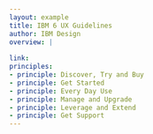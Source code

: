 ```yaml
---
layout: example
title: IBM 6 UX Guidelines
author: IBM Design
overview: |
    
link:
principles:
- principle: Discover, Try and Buy
- principle: Get Started
- principle: Every Day Use
- principle: Manage and Upgrade
- principle: Leverage and Extend
- principle: Get Support
---
```

